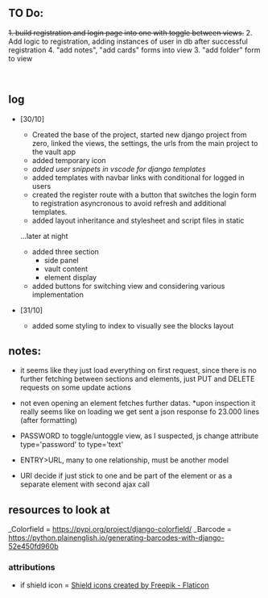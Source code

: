 
## TO Do:

~~1. build registration and login page into one with toggle between views.~~
2. Add logic to registration, adding instances of user in db after successful registration
4. "add notes", "add cards" forms into view
3. "add folder" form to view

<br>

## log
* [30/10]
    * Created the base of the project, started new django project from zero, linked the views, the settings, the urls from the main project to the vault app
    * added temporary icon
    * *added user snippets in vscode for django templates*
    * added templates with navbar links with conditional for logged in users
    * created the register route with a button that switches the login form to registration asyncronous to avoid refresh and additional templates.
    * added layout inheritance and stylesheet and script files in static

    ...later at night
    * added three section
        * side panel
        * vault content
        * element display
    * added buttons for switching view and considering various implementation

* [31/10]
    * added some styling to index to visually see the blocks layout




## notes:
* it seems like they just load everything on first request, since there is no further fetching between sections and elements, just PUT and DELETE requests on some update actions
* not even opening an element fetches further datas.
    *upon inspection it really seems like on loading we get sent a json response fo 23.000 lines (after formatting)

* PASSWORD to toggle/untoggle view, as I suspected, js change attribute type='password' to type='text'
* ENTRY>URL, many to one relationship, must be another model
* URI decide if just stick to one and be part of the element or as a separate element with second ajax call


## resources to look at
_Colorfield = https://pypi.org/project/django-colorfield/
_Barcode = https://python.plainenglish.io/generating-barcodes-with-django-52e450fd960b


### attributions
* if shield icon = <a href="https://www.flaticon.com/free-icons/shield" title="shield icons">Shield icons created by Freepik - Flaticon</a>